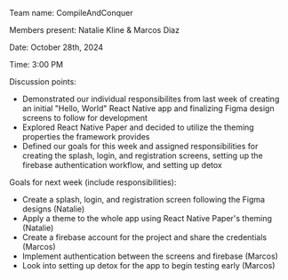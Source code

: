 Team name: CompileAndConquer

Members present: Natalie Kline & Marcos Diaz

Date: October 28th, 2024

Time: 3:00 PM

Discussion points: 

* Demonstrated our individual responsibilites from last week of creating an initial "Hello, World" React Native app and finalizing Figma design screens to follow for development
* Explored React Native Paper and decided to utilize the theming properties the framework provides
* Defined our goals for this week and assigned responsibilities for creating the splash, login, and registration screens, setting up the firebase authentication workflow, and setting up detox

Goals for next week (include responsibilities):

* Create a splash, login, and registration screen following the Figma designs (Natalie)
* Apply a theme to the whole app using React Native Paper's theming (Natalie)
* Create a firebase account for the project and share the credentials (Marcos)
* Implement authentication between the screens and firebase (Marcos)
* Look into setting up detox for the app to begin testing early (Marcos)